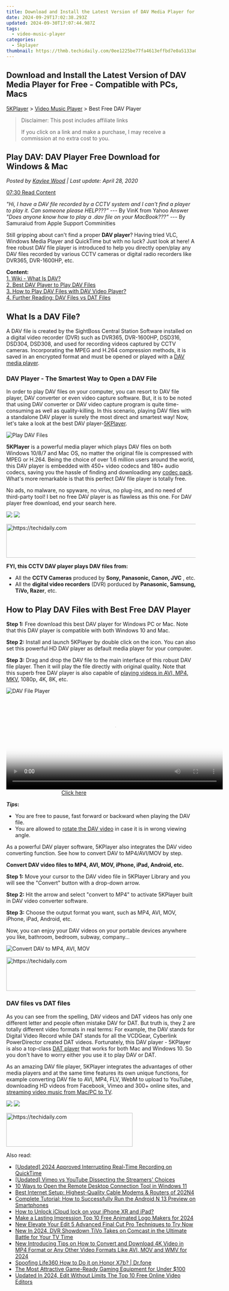 ```yaml
---
title: Download and Install the Latest Version of DAV Media Player for Free - Compatible with PCs, Macs
date: 2024-09-29T17:02:38.293Z
updated: 2024-09-30T17:07:44.987Z
tags:
  - video-music-player
categories:
  - 5kplayer
thumbnail: https://thmb.techidaily.com/0ee1225be77fa4613effbd7e0a5133a0aefce994347fcea7074a0ffcc7271165.JPG
---
```


## Download and Install the Latest Version of DAV Media Player for Free - Compatible with PCs, Macs

[5KPlayer](https://tools.techidaily.com/5kplayer/products/) \> [Video Music Player](https://tools.techidaily.com/5kplayer/video-music-player/) \> Best Free DAV Player

>  Disclaimer: This post includes affiliate links
>
>  If you click on a link and make a purchase, I may receive a commission at no extra cost to you.
>

## Play DAV: DAV Player Free Download for Windows & Mac

 _Posted by [Kaylee Wood](https://www.quora.com/profile/Amanda-Hu-21) | Last update: April 28, 2020_

[07:30 Read Content](https://tools.techidaily.com/5kplayer/video-music-player/)

_"Hi, I have a DAV file recorded by a CCTV system and I can't find a player to play it. Can someone please HELP???"_ \--- By VinK from Yahoo Answer   
_"Does anyone know how to play a .dav file on your MacBook???"_ \--- By Samuraiud from Apple Support Comminities 

Still gripping about can't find a proper **DAV player**? Having tried VLC, Windows Media Player and QuickTime but with no luck? Just look at here! A free robust DAV file player is introduced to help you directly open/play any DAV files recorded by various CCTV cameras or digital radio recorders like DVR365, DVR-1600HP, etc.

**Content:**  
[1\. Wiki - What Is DAV?](https://tools.techidaily.com/5kplayer/video-music-player/)  
[2\. Best DAV Player to Play DAV Files](https://tools.techidaily.com/5kplayer/video-music-player/)  
[3\. How to Play DAV Files with DAV Video Player?](https://tools.techidaily.com/5kplayer/video-music-player/)   
[4\. Further Reading: DAV Files vs DAT Files](https://tools.techidaily.com/5kplayer/video-music-player/) 

## What Is a DAV File?

A DAV file is created by the SightBoss Central Station Software installed on a digital video recorder (DVR) such as DVR365, DVR-1600HP, DSD316, DSD304, DSD308, and used for recording videos captured by CCTV cameras. Incorporating the MPEG and H.264 compression methods, it is saved in an encrypted format and must be opened or played with a [DAV media player](https://tools.techidaily.com/5kplayer/video-music-player/).

### DAV Player - The Smartest Way to Open a DAV File

In order to play DAV files on your computer, you can resort to DAV file player, DAV converter or even video capture software. But, it is to be noted that using DAV converter or DAV video capture program is quite time-consuming as well as quality-killing. In this scenario, playing DAV files with a standalone DAV player is surely the most direct and smartest way! Now, let's take a look at the best DAV player-[5KPlayer](https://tools.techidaily.com/5kplayer/products/).

![Play DAV Files](https://www.5kplayer.com/video-music-player/img/dav-videos-308.jpg) 

**5KPlayer** is a powerful media player which plays DAV files on both Windows 10/8/7 and Mac OS, no matter the original file is compressed with MPEG or H.264\. Being the choice of over 1.6 million users around the world, this DAV player is embedded with 450+ video codecs and 180+ audio codecs, saving you the hassle of finding and downloading any [codec pack](https://tools.techidaily.com/5kplayer/video-music-player/). What's more remarkable is that this perfect DAV file player is totally free.

No ads, no malware, no spyware, no virus, no plug-ins, and no need of third-party tool! I bet no free DAV player is as flawless as this one. For DAV player free download, end your search here.

[![](https://www.5kplayer.com/video-music-player/../button/freedownwhitewin.png)](https://tools.techidaily.com/5kplayer/products/) [![](https://www.5kplayer.com/video-music-player/../button/freedownbackmac.png)](https://tools.techidaily.com/5kplayer/products/) 

<!-- affiliate ads begin -->
<a href="https://wigfever.sjv.io/c/5597632/2014854/22899" target="_top" id="2014854">
  <img src="//a.impactradius-go.com/display-ad/22899-2014854" border="0" alt="https://techidaily.com" width="728" height="90"/>
</a>
<img height="0" width="0" src="https://wigfever.sjv.io/i/5597632/2014854/22899" style="position:absolute;visibility:hidden;" border="0" />
<!-- affiliate ads end -->

 **FYI, this CCTV DAV player plays DAV files from:**

* All the **CCTV Cameras** produced by **Sony, Panasonic, Canon, JVC** , etc.
* All the **digital video recorders** (DVR) porduced by **Panasonic, Samsung, TiVo, Razer**, etc.

## How to Play DAV Files with Best Free DAV Player

**Step 1:** Free download this best DAV player for Windows PC or Mac. Note that this DAV player is compatible with both Windows 10 and Mac.

**Step 2:** Install and launch 5KPlayer by double click on the icon. You can also set this powerful HD DAV player as default media player for your computer. 

**Step 3:** Drag and drop the DAV file to the main interface of this robust DAV file player. Then it will play the file directly with original quality. Note that this superb free DAV player is also capable of [playing videos in AVI, MP4, MKV](https://tools.techidaily.com/5kplayer/video-music-player/), 1080p, 4K, 8K, etc.

![DAV File Player](https://www.5kplayer.com/video-music-player/img/dav-player-308.jpg) 

<!-- affiliate ads begin -->
<span id="1983475">
					<video width="576" height="240" style="cursor:pointer"
           poster="//a.impactradius-go.com/display-clicktoplayimage/1983475.png"
           onclick="if(!this.playClicked){this.play();this.setAttribute('controls',true);this.playClicked=true;}">
	   <source src="//a.impactradius-go.com/display-ad/22993-1983475">
	   <img src="//a.impactradius-go.com/display-clicktoplayimage/1983475.png" style="border: none; height: 100%; width: 100%; object-fit: contain">
	</video>
	<div style="width:360px;text-align:center"><a href="javascript:window.open(decodeURIComponent('https%3A%2F%2Fhomestyler.sjv.io%2Fc%2F5597632%2F1983475%2F22993'), '_blank');void(0);">Click here</a></div>
</span>
<img height="0" width="0" src="https://imp.pxf.io/i/5597632/1983475/22993" style="position:absolute;visibility:hidden;" border="0" />
<!-- affiliate ads end -->

**_Tips_:** 

* You are free to pause, fast forward or backward when playing the DAV file.
* You are allowed to [rotate the DAV video](https://tools.techidaily.com/5kplayer/video-music-player/) in case it is in wrong viewing angle.

As a powerful DAV player software, 5KPlayer also integrates the DAV video converting function. See how to convert DAV to MP4/AVI/MOV by step. 

**Convert DAV video files to MP4, AVI, MOV, iPhone, iPad, Android, etc.**

**Step 1:** Move your cursor to the DAV video file in 5KPlayer Library and you will see the "Convert" button with a drop-down arrow.

**Step 2:** Hit the arrow and select "convert to MP4" to activate 5KPlayer built in DAV video converter software.

**Step 3:** Choose the output format you want, such as MP4, AVI, MOV, iPhone, iPad, Android, etc.

Now, you can enjoy your DAV videos on your portable devices anywhere you like, bathroom, bedroom, subway, company... 

![Convert DAV to MP4, AVI, MOV](https://www.5kplayer.com/video-music-player/img/dav-to-mp4-314.jpg) 

<!-- affiliate ads begin -->
<a href="https://ursime.pxf.io/c/5597632/2136548/16384" target="_top" id="2136548">
  <img src="//a.impactradius-go.com/display-ad/16384-2136548" border="0" alt="https://techidaily.com" width="728" height="90"/>
</a>
<img height="0" width="0" src="https://ursime.pxf.io/i/5597632/2136548/16384" style="position:absolute;visibility:hidden;" border="0" />
<!-- affiliate ads end -->

### DAV files vs DAT files

As you can see from the spelling, DAV videos and DAT videos has only one different letter and people often mistake DAV for DAT. But truth is, they 2 are totally different video formats in real terms: For example, the DAV stands for Digital Video Record while DAT stands for all the VCDGear, Cyberlink PowerDirector created DAT videos. Fortunately, this DAV player - 5KPlayer is also a top-class [DAT player](https://tools.techidaily.com/5kplayer/video-music-player/) that works for both Mac and Windows 10\. So you don't have to worry either you use it to play DAV or DAT.

As an amazing DAV file player, 5KPlayer integrates the advantages of other media players and at the same time features its own unique functions, for example converting DAV file to AVI, MP4, FLV, WebM to upload to YouTube, downloading HD videos from Facebook, Vimeo and 300+ online sites, and [streaming video music from Mac/PC to TV](https://tools.techidaily.com/5kplayer/dlna/). 

[![](https://www.5kplayer.com/video-music-player/../button/freedownwhitewin.png)](https://tools.techidaily.com/5kplayer/products/) [![](https://www.5kplayer.com/video-music-player/../button/freedownbackmac.png)](https://tools.techidaily.com/5kplayer/products/)

<!-- affiliate ads begin -->
<a href="https://aligracehair.sjv.io/c/5597632/2135402/19272" target="_top" id="2135402">
  <img src="//a.impactradius-go.com/display-ad/19272-2135402" border="0" alt="https://techidaily.com" width="336" height="90"/>
</a>
<img height="0" width="0" src="https://aligracehair.sjv.io/i/5597632/2135402/19272" style="position:absolute;visibility:hidden;" border="0" />
<!-- affiliate ads end -->

<ins class="adsbygoogle"
     style="display:block"
     data-ad-format="autorelaxed"
     data-ad-client="ca-pub-7571918770474297"
     data-ad-slot="1223367746"></ins>

<ins class="adsbygoogle"
     style="display:block"
     data-ad-client="ca-pub-7571918770474297"
     data-ad-slot="8358498916"
     data-ad-format="auto"
     data-full-width-responsive="true"></ins>

<span class="atpl-alsoreadstyle">Also read:</span>
<div><ul>
<li><a href="https://video-capture.techidaily.com/updated-2024-approved-interrupting-real-time-recording-on-quicktime/"><u>[Updated] 2024 Approved Interrupting Real-Time Recording on QuickTime</u></a></li>
<li><a href="https://facebook-video-share.techidaily.com/updated-vimeo-vs-youtube-dissecting-the-streamers-choices/"><u>[Updated] Vimeo vs YouTube Dissecting the Streamers' Choices</u></a></li>
<li><a href="https://win11-tips.techidaily.com/10-ways-to-open-the-remote-desktop-connection-tool-in-windows-11/"><u>10 Ways to Open the Remote Desktop Connection Tool in Windows 11</u></a></li>
<li><a href="https://techtrends.techidaily.com/best-internet-setup-highest-quality-cable-modems-and-routers-of-202n4/"><u>Best Internet Setup: Highest-Quality Cable Modems & Routers of 202N4</u></a></li>
<li><a href="https://hardware-reviews.techidaily.com/complete-tutorial-how-to-successfully-run-the-android-n-13-preview-on-smartphones/"><u>Complete Tutorial: How to Successfully Run the Android N 13 Preview on Smartphones</u></a></li>
<li><a href="https://activate-lock.techidaily.com/how-to-unlock-icloud-lock-on-your-iphone-xr-and-ipad-by-drfone-ios/"><u>How to Unlock iCloud lock on your iPhone XR and iPad?</u></a></li>
<li><a href="https://video-ai-editor.techidaily.com/make-a-lasting-impression-top-10-free-animated-logo-makers-for-2024/"><u>Make a Lasting Impression Top 10 Free Animated Logo Makers for 2024</u></a></li>
<li><a href="https://video-ai-editor.techidaily.com/new-elevate-your-edit-5-advanced-final-cut-pro-techniques-to-try-now/"><u>New Elevate Your Edit 5 Advanced Final Cut Pro Techniques to Try Now</u></a></li>
<li><a href="https://video-ai-editor.techidaily.com/new-in-2024-dvr-showdown-tivo-takes-on-comcast-in-the-ultimate-battle-for-your-tv-time/"><u>New In 2024, DVR Showdown TiVo Takes on Comcast in the Ultimate Battle for Your TV Time</u></a></li>
<li><a href="https://video-ai-editor.techidaily.com/new-introducing-tips-on-how-to-convert-and-download-4k-video-in-mp4-format-or-any-other-video-formats-like-avi-mov-and-wmv-for-2024/"><u>New Introducing Tips on How to Convert and Download 4K Video in MP4 Format or Any Other Video Formats Like AVI, MOV and WMV for 2024</u></a></li>
<li><a href="https://fake-location.techidaily.com/spoofing-life360-how-to-do-it-on-honor-x7b-drfone-by-drfone-virtual-android/"><u>Spoofing Life360 How to Do it on Honor X7b? | Dr.fone</u></a></li>
<li><a href="https://digital-screen-recording.techidaily.com/the-most-attractive-game-ready-gaming-equipment-for-under-100/"><u>The Most Attractive Game-Ready Gaming Equipment for Under $100</u></a></li>
<li><a href="https://ai-video-tools.techidaily.com/updated-in-2024-edit-without-limits-the-top-10-free-online-video-editors/"><u>Updated In 2024, Edit Without Limits The Top 10 Free Online Video Editors</u></a></li>
</ul></div>

